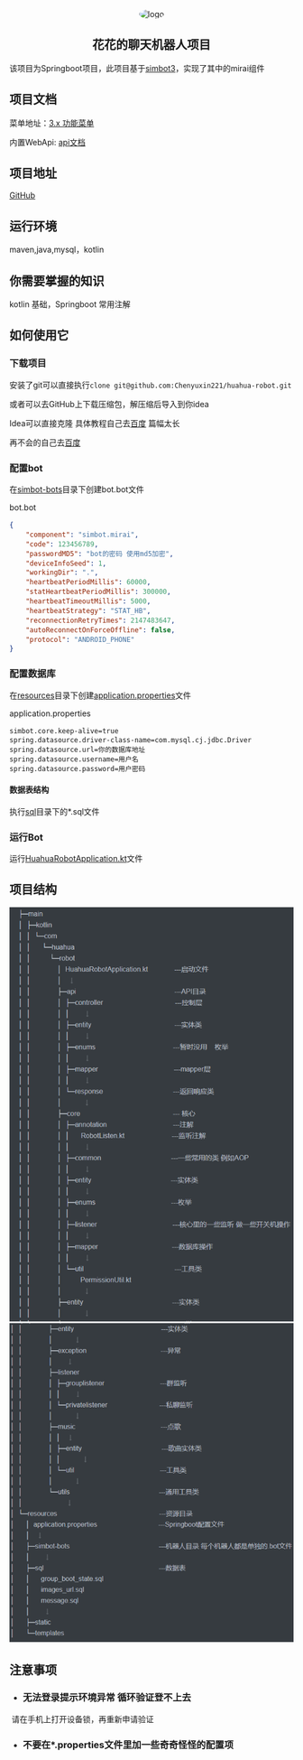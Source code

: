<div align="center">
    <img src="http://gchat.qpic.cn/gchatpic_new/0/0-0-C59648BA0E460CA10E258D353318D713/0?term=2" alt="logo" style="width:233px ;height:233px;border-radius:50%"/>
    <p>
    	<h2>
        	花花的聊天机器人项目
    	</h2>
</div>

该项目为Springboot项目，此项目基于[simbot3](https://github.com/simple-robot/simbot-component-mirai)，实现了其中的mirai组件



## 项目文档

菜单地址：[3.x 功能菜单](https://www.yuque.com/qingsi-zwnmu/xyuvvi/wrbzgy)

内置WebApi: [api文档](https://console-docs.apipost.cn/preview/2994e3757e2103c4/f6807ee950c44a1e?target_id=f67ce078-7aa4-44a7-bfcb-9605bde46489#fb8ff78b-4e48-49e8-9c5c-00e25d7476d6)

## 项目地址

[GitHub](https://github.com/Chenyuxin221/huahua-robot)

## 运行环境

maven,java,mysql，kotlin

## 你需要掌握的知识

kotlin 基础，Springboot 常用注解

## 如何使用它

### 下载项目

安装了git可以直接执行`clone git@github.com:Chenyuxin221/huahua-robot.git`

或者可以去GitHub上下载压缩包，解压缩后导入到你idea

Idea可以直接克隆 具体教程自己去[百度](https://www.baidu.com) 篇幅太长

再不会的自己去[百度](https://www.baidu.com)

### 配置bot

在[simbot-bots](./src/main/resources/simbot-bots)目录下创建bot.bot文件

bot.bot

```json
{
    "component": "simbot.mirai",
  	"code": 123456789,
  	"passwordMD5": "bot的密码 使用md5加密",
  	"deviceInfoSeed": 1,
  	"workingDir": ".",
  	"heartbeatPeriodMillis": 60000,
  	"statHeartbeatPeriodMillis": 300000,
  	"heartbeatTimeoutMillis": 5000,
  	"heartbeatStrategy": "STAT_HB",
  	"reconnectionRetryTimes": 2147483647,
  	"autoReconnectOnForceOffline": false,
  	"protocol": "ANDROID_PHONE" 
}
```

### 配置数据库

在[resources](./src/main/resources/)目录下创建[application.properties]()文件

application.properties

```properties
simbot.core.keep-alive=true
spring.datasource.driver-class-name=com.mysql.cj.jdbc.Driver
spring.datasource.url=你的数据库地址
spring.datasource.username=用户名
spring.datasource.password=用户密码
```

#### 数据表结构

执行[sql](./src/main/resources/sql)目录下的*.sql文件

### 运行Bot	

运行[HuahuaRobotApplication.kt](./src/main/kotlin/com/huahua/robot/HuahuaRobotApplication.kt)文件

## 项目结构

<img src="./src/main/resources/images/path1.png" alt="图片1">
<img src="./src/main/resources/images/path2.png" alt="图片2">

## 注意事项
- ### 无法登录提示环境异常 循环验证登不上去

​		请在手机上打开设备锁，再重新申请验证

- ### 不要在*.properties文件里加一些奇奇怪怪的配置项